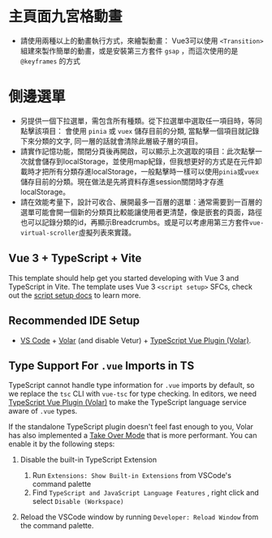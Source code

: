 # 主頁面九宮格動畫
* 請使用兩種以上的動畫執行方式，來繪製動畫：
Vue3可以使用 `<Transition>` 組建來製作簡單的動畫，或是安裝第三方套件 `gsap` ，而這次使用的是 `@keyframes` 的方式

# 側邊選單
* 另提供一個下拉選單，需包含所有種類。從下拉選單中選取任一項目時，等同點擊該項目：
會使用 `pinia` 或 `vuex` 儲存目前的分類, 當點擊一個項目就記錄下來分類的文字, 同一層的話就會清除此層級子層的項目。
* 請實作記憶功能，關閉分頁後再開啟，可以顯示上次選取的項目：此次點擊一次就會儲存到localStorage，並使用map紀錄，但我想更好的方式是在元件卸載時才把所有分類存進localStorage，一般點擊時一樣可以使用`pinia`或`vuex`儲存目前的分類。現在做法是先將資料存進session關閉時才存進localStorage。
* 請在效能考量下，設計可收合、展開最多一百層的選單：通常需要到一百層的選單可能會開一個新的分類頁比較能讓使用者更清楚，像是嵌套的頁面，路徑也可以記錄分類的id，再顯示Breadcrumbs。或是可以考慮用第三方套件`vue-virtual-scroller`虛擬列表來實踐。

## Vue 3 + TypeScript + Vite

This template should help get you started developing with Vue 3 and TypeScript in Vite. The template uses Vue 3 `<script setup>` SFCs, check out the [script setup docs](https://v3.vuejs.org/api/sfc-script-setup.html#sfc-script-setup) to learn more.

## Recommended IDE Setup

* [VS Code](https://code.visualstudio.com/) + [Volar](https://marketplace.visualstudio.com/items?itemName=Vue.volar) (and disable Vetur) + [TypeScript Vue Plugin (Volar)](https://marketplace.visualstudio.com/items?itemName=Vue.vscode-typescript-vue-plugin).

## Type Support For `.vue` Imports in TS

TypeScript cannot handle type information for `.vue` imports by default, so we replace the `tsc` CLI with `vue-tsc` for type checking. In editors, we need [TypeScript Vue Plugin (Volar)](https://marketplace.visualstudio.com/items?itemName=Vue.vscode-typescript-vue-plugin) to make the TypeScript language service aware of `.vue` types.

If the standalone TypeScript plugin doesn't feel fast enough to you, Volar has also implemented a [Take Over Mode](https://github.com/johnsoncodehk/volar/discussions/471#discussioncomment-1361669) that is more performant. You can enable it by the following steps:

1. Disable the built-in TypeScript Extension
   1. Run `Extensions: Show Built-in Extensions` from VSCode's command palette
   2. Find `TypeScript and JavaScript Language Features` , right click and select `Disable (Workspace)`

2. Reload the VSCode window by running `Developer: Reload Window` from the command palette.
